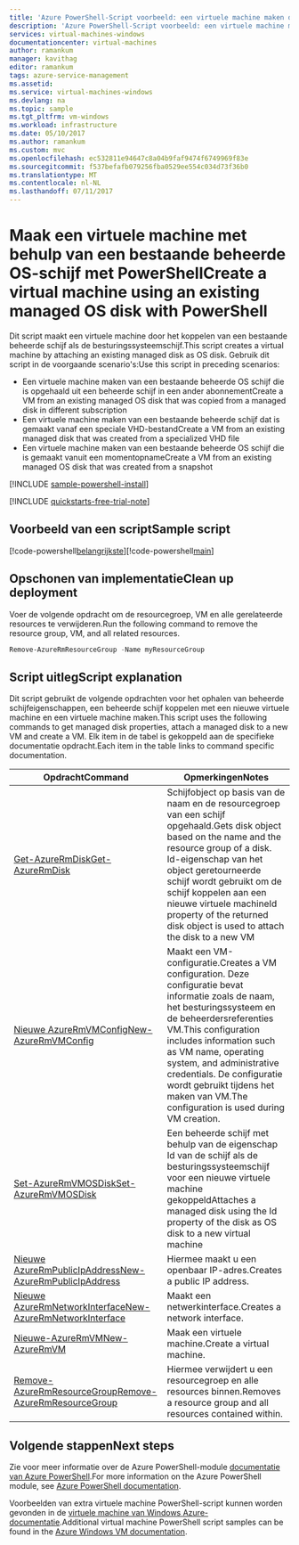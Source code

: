 ```yaml
---
title: 'Azure PowerShell-Script voorbeeld: een virtuele machine maken door het koppelen van een beheerde schijf als besturingssysteemschijf | Microsoft Docs'
description: 'Azure PowerShell-Script voorbeeld: een virtuele machine maken door het koppelen van een beheerde schijf als besturingssysteemschijf'
services: virtual-machines-windows
documentationcenter: virtual-machines
author: ramankum
manager: kavithag
editor: ramankum
tags: azure-service-management
ms.assetid: 
ms.service: virtual-machines-windows
ms.devlang: na
ms.topic: sample
ms.tgt_pltfrm: vm-windows
ms.workload: infrastructure
ms.date: 05/10/2017
ms.author: ramankum
ms.custom: mvc
ms.openlocfilehash: ec532811e94647c8a04b9faf9474f6749969f83e
ms.sourcegitcommit: f537befafb079256fba0529ee554c034d73f36b0
ms.translationtype: MT
ms.contentlocale: nl-NL
ms.lasthandoff: 07/11/2017
---
```

# <a name="create-a-virtual-machine-using-an-existing-managed-os-disk-with-powershell"></a><span data-ttu-id="36af2-103">Maak een virtuele machine met behulp van een bestaande beheerde OS-schijf met PowerShell</span><span class="sxs-lookup"><span data-stu-id="36af2-103">Create a virtual machine using an existing managed OS disk with PowerShell</span></span>

<span data-ttu-id="36af2-104">Dit script maakt een virtuele machine door het koppelen van een bestaande beheerde schijf als de besturingssysteemschijf.</span><span class="sxs-lookup"><span data-stu-id="36af2-104">This script creates a virtual machine by attaching an existing managed disk as OS disk.</span></span> <span data-ttu-id="36af2-105">Gebruik dit script in de voorgaande scenario's:</span><span class="sxs-lookup"><span data-stu-id="36af2-105">Use this script in preceding scenarios:</span></span>
* <span data-ttu-id="36af2-106">Een virtuele machine maken van een bestaande beheerde OS schijf die is opgehaald uit een beheerde schijf in een ander abonnement</span><span class="sxs-lookup"><span data-stu-id="36af2-106">Create a VM from an existing managed OS disk that was copied from a managed disk in different subscription</span></span>
* <span data-ttu-id="36af2-107">Een virtuele machine maken van een bestaande beheerde schijf dat is gemaakt vanaf een speciale VHD-bestand</span><span class="sxs-lookup"><span data-stu-id="36af2-107">Create a VM from an existing managed disk that was created from a specialized VHD file</span></span> 
* <span data-ttu-id="36af2-108">Een virtuele machine maken van een bestaande beheerde OS schijf die is gemaakt vanuit een momentopname</span><span class="sxs-lookup"><span data-stu-id="36af2-108">Create a VM from an existing managed OS disk that was created from a snapshot</span></span> 

[!INCLUDE [sample-powershell-install](../../../includes/sample-powershell-install-no-ssh.md)]

[!INCLUDE [quickstarts-free-trial-note](../../../includes/quickstarts-free-trial-note.md)]

## <a name="sample-script"></a><span data-ttu-id="36af2-109">Voorbeeld van een script</span><span class="sxs-lookup"><span data-stu-id="36af2-109">Sample script</span></span>

<span data-ttu-id="36af2-110">[!code-powershell[belangrijkste](../../../powershell_scripts/virtual-machine/create-vm-from-snapshot/create-vm-from-snapshot.ps1 "VM maken vanuit een momentopname.")]</span><span class="sxs-lookup"><span data-stu-id="36af2-110">[!code-powershell[main](../../../powershell_scripts/virtual-machine/create-vm-from-snapshot/create-vm-from-snapshot.ps1 "Create VM from snapshot")]</span></span>

## <a name="clean-up-deployment"></a><span data-ttu-id="36af2-111">Opschonen van implementatie</span><span class="sxs-lookup"><span data-stu-id="36af2-111">Clean up deployment</span></span> 

<span data-ttu-id="36af2-112">Voer de volgende opdracht om de resourcegroep, VM en alle gerelateerde resources te verwijderen.</span><span class="sxs-lookup"><span data-stu-id="36af2-112">Run the following command to remove the resource group, VM, and all related resources.</span></span>

```powershell
Remove-AzureRmResourceGroup -Name myResourceGroup
```

## <a name="script-explanation"></a><span data-ttu-id="36af2-113">Script uitleg</span><span class="sxs-lookup"><span data-stu-id="36af2-113">Script explanation</span></span>

<span data-ttu-id="36af2-114">Dit script gebruikt de volgende opdrachten voor het ophalen van beheerde schijfeigenschappen, een beheerde schijf koppelen met een nieuwe virtuele machine en een virtuele machine maken.</span><span class="sxs-lookup"><span data-stu-id="36af2-114">This script uses the following commands to get managed disk properties, attach a managed disk to a new VM and create a VM.</span></span> <span data-ttu-id="36af2-115">Elk item in de tabel is gekoppeld aan de specifieke documentatie opdracht.</span><span class="sxs-lookup"><span data-stu-id="36af2-115">Each item in the table links to command specific documentation.</span></span>

| <span data-ttu-id="36af2-116">Opdracht</span><span class="sxs-lookup"><span data-stu-id="36af2-116">Command</span></span> | <span data-ttu-id="36af2-117">Opmerkingen</span><span class="sxs-lookup"><span data-stu-id="36af2-117">Notes</span></span> |
|---|---|
| [<span data-ttu-id="36af2-118">Get-AzureRmDisk</span><span class="sxs-lookup"><span data-stu-id="36af2-118">Get-AzureRmDisk</span></span>](/powershell/module/azurerm.compute/Get-AzureRmDisk) | <span data-ttu-id="36af2-119">Schijfobject op basis van de naam en de resourcegroep van een schijf opgehaald.</span><span class="sxs-lookup"><span data-stu-id="36af2-119">Gets disk object based on the name and the resource group of a disk.</span></span> <span data-ttu-id="36af2-120">Id-eigenschap van het object geretourneerde schijf wordt gebruikt om de schijf koppelen aan een nieuwe virtuele machine</span><span class="sxs-lookup"><span data-stu-id="36af2-120">Id property of the returned disk object is used to attach the disk to a new VM</span></span> |
| [<span data-ttu-id="36af2-121">Nieuwe AzureRmVMConfig</span><span class="sxs-lookup"><span data-stu-id="36af2-121">New-AzureRmVMConfig</span></span>](/powershell/module/azurerm.compute/new-azurermvmconfig) | <span data-ttu-id="36af2-122">Maakt een VM-configuratie.</span><span class="sxs-lookup"><span data-stu-id="36af2-122">Creates a VM configuration.</span></span> <span data-ttu-id="36af2-123">Deze configuratie bevat informatie zoals de naam, het besturingssysteem en de beheerdersreferenties VM.</span><span class="sxs-lookup"><span data-stu-id="36af2-123">This configuration includes information such as VM name, operating system, and administrative credentials.</span></span> <span data-ttu-id="36af2-124">De configuratie wordt gebruikt tijdens het maken van VM.</span><span class="sxs-lookup"><span data-stu-id="36af2-124">The configuration is used during VM creation.</span></span> |
| [<span data-ttu-id="36af2-125">Set-AzureRmVMOSDisk</span><span class="sxs-lookup"><span data-stu-id="36af2-125">Set-AzureRmVMOSDisk</span></span>](/powershell/module/azurerm.compute/set-azurermvmosdisk) | <span data-ttu-id="36af2-126">Een beheerde schijf met behulp van de eigenschap Id van de schijf als de besturingssysteemschijf voor een nieuwe virtuele machine gekoppeld</span><span class="sxs-lookup"><span data-stu-id="36af2-126">Attaches a managed disk using the Id property of the disk as OS disk to a new virtual machine</span></span> |
| [<span data-ttu-id="36af2-127">Nieuwe AzureRmPublicIpAddress</span><span class="sxs-lookup"><span data-stu-id="36af2-127">New-AzureRmPublicIpAddress</span></span>](/powershell/module/azurerm.network/new-azurermpublicipaddress) | <span data-ttu-id="36af2-128">Hiermee maakt u een openbaar IP-adres.</span><span class="sxs-lookup"><span data-stu-id="36af2-128">Creates a public IP address.</span></span> |
| [<span data-ttu-id="36af2-129">Nieuwe AzureRmNetworkInterface</span><span class="sxs-lookup"><span data-stu-id="36af2-129">New-AzureRmNetworkInterface</span></span>](/powershell/module/azurerm.network/new-azurermnetworkinterface) | <span data-ttu-id="36af2-130">Maakt een netwerkinterface.</span><span class="sxs-lookup"><span data-stu-id="36af2-130">Creates a network interface.</span></span> |
| [<span data-ttu-id="36af2-131">Nieuwe-AzureRmVM</span><span class="sxs-lookup"><span data-stu-id="36af2-131">New-AzureRmVM</span></span>](/powershell/module/azurerm.compute/new-azurermvm) | <span data-ttu-id="36af2-132">Maak een virtuele machine.</span><span class="sxs-lookup"><span data-stu-id="36af2-132">Create a virtual machine.</span></span> |
|[<span data-ttu-id="36af2-133">Remove-AzureRmResourceGroup</span><span class="sxs-lookup"><span data-stu-id="36af2-133">Remove-AzureRmResourceGroup</span></span>](/powershell/module/azurerm.resources/remove-azurermresourcegroup) | <span data-ttu-id="36af2-134">Hiermee verwijdert u een resourcegroep en alle resources binnen.</span><span class="sxs-lookup"><span data-stu-id="36af2-134">Removes a resource group and all resources contained within.</span></span> |

## <a name="next-steps"></a><span data-ttu-id="36af2-135">Volgende stappen</span><span class="sxs-lookup"><span data-stu-id="36af2-135">Next steps</span></span>

<span data-ttu-id="36af2-136">Zie voor meer informatie over de Azure PowerShell-module [documentatie van Azure PowerShell](/powershell/azure/overview).</span><span class="sxs-lookup"><span data-stu-id="36af2-136">For more information on the Azure PowerShell module, see [Azure PowerShell documentation](/powershell/azure/overview).</span></span>

<span data-ttu-id="36af2-137">Voorbeelden van extra virtuele machine PowerShell-script kunnen worden gevonden in de [virtuele machine van Windows Azure-documentatie](../windows/powershell-samples.md?toc=%2fazure%2fvirtual-machines%2fwindows%2ftoc.json).</span><span class="sxs-lookup"><span data-stu-id="36af2-137">Additional virtual machine PowerShell script samples can be found in the [Azure Windows VM documentation](../windows/powershell-samples.md?toc=%2fazure%2fvirtual-machines%2fwindows%2ftoc.json).</span></span>
